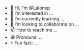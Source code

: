 - 👋 Hi, I’m @Lalonep
- 👀 I’m interested in ...
- 🌱 I’m currently learning ...
- 💞️ I’m looking to collaborate on ...
- 📫 How to reach me ...
- 😄 Pronouns: ...
- ⚡ Fun fact: ...

<!---
Lalonep/Lalonep is a ✨ special ✨ repository because its `README.md` (this file) appears on your GitHub profile.
You can click the Preview link to take a look at your changes.
--->
